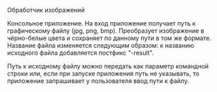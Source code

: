Обработчик изображений

Консольное приложение. На вход приложение получает путь к графическому файлу (jpg, png, bmp). Преобразует изображение в чёрно-белые цвета и сохраняет по данному пути в том же формате. Название файла изменяется следующим образом: к названию исходного файла добавляется постфикс "-result".

Путь к исходному файлу можно передать как параметр командной строки или, если при запуске приложения путь не указывать, то приложение запрашивает у пользователя ввод пути к файлу.
